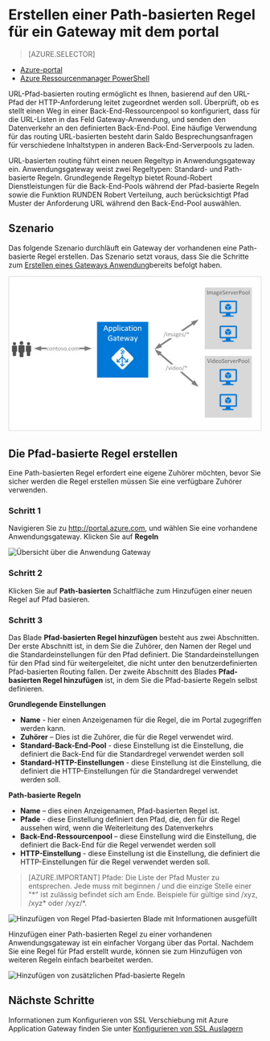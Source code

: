 <properties
   pageTitle="Erstellen eine Path-basierten Regel für ein Gateway mit dem Portal | Microsoft Azure"
   description="Erfahren Sie, wie eine Regel Pfad-basierten für ein Gateway mit dem Portal erstellen"
   services="application-gateway"
   documentationCenter="na"
   authors="georgewallace"
   manager="carmonm"
   editor=""
   tags="azure-resource-manager"
/>
<tags  
   ms.service="application-gateway"
   ms.devlang="na"
   ms.topic="article"
   ms.tgt_pltfrm="na"
   ms.workload="infrastructure-services"
   ms.date="10/25/2016"
   ms.author="gwallace" />

# <a name="create-a-path-based-rule-for-an-application-gateway-by-using-the-portal"></a>Erstellen einer Path-basierten Regel für ein Gateway mit dem portal

> [AZURE.SELECTOR]
- [Azure-portal](application-gateway-create-url-route-portal.md)
- [Azure Ressourcenmanager PowerShell](application-gateway-create-url-route-arm-ps.md)

URL-Pfad-basierten routing ermöglicht es Ihnen, basierend auf den URL-Pfad der HTTP-Anforderung leitet zugeordnet werden soll. Überprüft, ob es stellt einen Weg in einer Back-End-Ressourcenpool so konfiguriert, dass für die URL-Listen in das Feld Gateway-Anwendung, und senden den Datenverkehr an den definierten Back-End-Pool. Eine häufige Verwendung für das routing URL-basierten besteht darin Saldo Besprechungsanfragen für verschiedene Inhaltstypen in anderen Back-End-Serverpools zu laden.

URL-basierten routing führt einen neuen Regeltyp in Anwendungsgateway ein. Anwendungsgateway weist zwei Regeltypen: Standard- und Path-basierte Regeln. Grundlegende Regeltyp bietet Round-Robert Dienstleistungen für die Back-End-Pools während der Pfad-basierte Regeln sowie die Funktion RUNDEN Robert Verteilung, auch berücksichtigt Pfad Muster der Anforderung URL während den Back-End-Pool auswählen.

## <a name="scenario"></a>Szenario

Das folgende Szenario durchläuft ein Gateway der vorhandenen eine Path-basierte Regel erstellen.
Das Szenario setzt voraus, dass Sie die Schritte zum [Erstellen eines Gateways Anwendung](application-gateway-create-gateway-portal.md)bereits befolgt haben.

![URL-Routing][scenario]

## <a name="a-namecreateruleacreate-the-path-based-rule"></a><a name="createrule"></a>Die Pfad-basierte Regel erstellen

Eine Path-basierten Regel erfordert eine eigene Zuhörer möchten, bevor Sie sicher werden die Regel erstellen müssen Sie eine verfügbare Zuhörer verwenden.

### <a name="step-1"></a>Schritt 1

Navigieren Sie zu http://portal.azure.com, und wählen Sie eine vorhandene Anwendungsgateway. Klicken Sie auf **Regeln**

![Übersicht über die Anwendung Gateway][1]

### <a name="step-2"></a>Schritt 2

Klicken Sie auf **Path-basierten** Schaltfläche zum Hinzufügen einer neuen Regel auf Pfad basieren.

### <a name="step-3"></a>Schritt 3

Das Blade **Pfad-basierten Regel hinzufügen** besteht aus zwei Abschnitten. Der erste Abschnitt ist, in dem Sie die Zuhörer, den Namen der Regel und die Standardeinstellungen für den Pfad definiert. Die Standardeinstellungen für den Pfad sind für weitergeleitet, die nicht unter den benutzerdefinierten Pfad-basierten Routing fallen. Der zweite Abschnitt des Blades **Pfad-basierten Regel hinzufügen** ist, in dem Sie die Pfad-basierte Regeln selbst definieren.

**Grundlegende Einstellungen**

- **Name** - hier einen Anzeigenamen für die Regel, die im Portal zugegriffen werden kann.
- **Zuhörer** – Dies ist die Zuhörer, die für die Regel verwendet wird.
- **Standard-Back-End-Pool** - diese Einstellung ist die Einstellung, die definiert die Back-End für die Standardregel verwendet werden soll
- **Standard-HTTP-Einstellungen** - diese Einstellung ist die Einstellung, die definiert die HTTP-Einstellungen für die Standardregel verwendet werden soll.

**Path-basierte Regeln**

- **Name** – dies einen Anzeigenamen, Pfad-basierten Regel ist.
- **Pfade** - diese Einstellung definiert den Pfad, die, den für die Regel aussehen wird, wenn die Weiterleitung des Datenverkehrs
- **Back-End-Ressourcenpool** – diese Einstellung wird die Einstellung, die definiert die Back-End für die Regel verwendet werden soll
- **HTTP-Einstellung** - diese Einstellung ist die Einstellung, die definiert die HTTP-Einstellungen für die Regel verwendet werden soll.

>[AZURE.IMPORTANT] Pfade: Die Liste der Pfad Muster zu entsprechen. Jede muss mit beginnen / und die einzige Stelle einer "\*" ist zulässig befindet sich am Ende. Beispiele für gültige sind /xyz, /xyz* oder /xyz/*.  

![Hinzufügen von Regel Pfad-basierten Blade mit Informationen ausgefüllt][2]

Hinzufügen einer Path-basierten Regel zu einer vorhandenen Anwendungsgateway ist ein einfacher Vorgang über das Portal. Nachdem Sie eine Regel für Pfad erstellt wurde, können sie zum Hinzufügen von weiteren Regeln einfach bearbeitet werden. 

![Hinzufügen von zusätzlichen Pfad-basierte Regeln][3]

## <a name="next-steps"></a>Nächste Schritte

Informationen zum Konfigurieren von SSL Verschiebung mit Azure Application Gateway finden Sie unter [Konfigurieren von SSL Auslagern](application-gateway-ssl-portal.md)

[1]: ./media/application-gateway-create-url-route-portal/figure1.png
[2]: ./media/application-gateway-create-url-route-portal/figure2.png
[3]: ./media/application-gateway-create-url-route-portal/figure3.png
[scenario]: ./media/application-gateway-create-url-route-portal/scenario.png